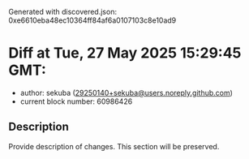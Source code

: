 Generated with discovered.json: 0xe6610eba48ec10364ff84af6a0107103c8e10ad9

# Diff at Tue, 27 May 2025 15:29:45 GMT:

- author: sekuba (<29250140+sekuba@users.noreply.github.com>)
- current block number: 60986426

## Description

Provide description of changes. This section will be preserved.
